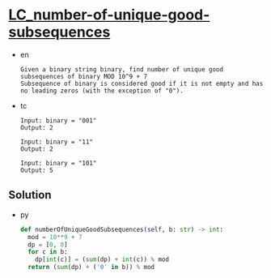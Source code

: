 # [LC_number-of-unique-good-subsequences](https://leetcode.com/problems/number-of-unique-good-subsequences)

* en

  ```en
  Given a binary string binary, find number of unique good subsequences of binary MOD 10^9 + 7
  Subsequence of binary is considered good if it is not empty and has no leading zeros (with the exception of "0").
  ```

* tc

  ```tc
  Input: binary = "001"
  Output: 2

  Input: binary = "11"
  Output: 2

  Input: binary = "101"
  Output: 5
  ```

## Solution

* py

  ```py
  def numberOfUniqueGoodSubsequences(self, b: str) -> int:
    mod = 10**9 + 7
    dp = [0, 0]
    for c in b:
      dp[int(c)] = (sum(dp) + int(c)) % mod
    return (sum(dp) + ('0' in b)) % mod
  ```
